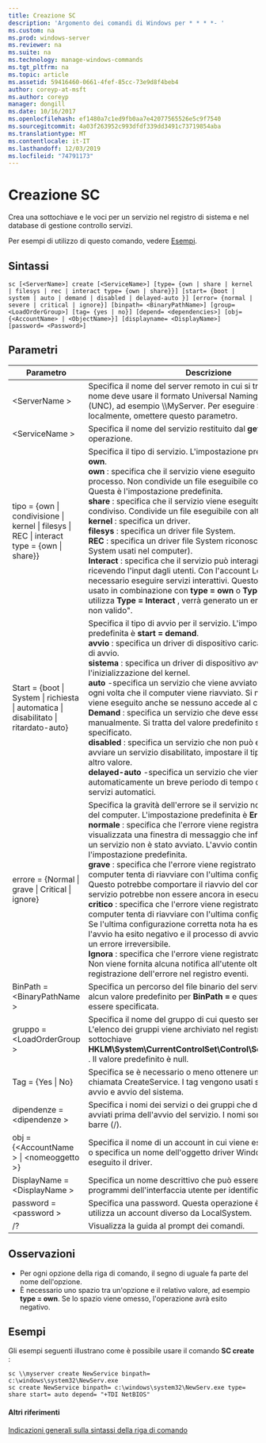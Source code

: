 ```yaml
---
title: Creazione SC
description: 'Argomento dei comandi di Windows per * * * *- '
ms.custom: na
ms.prod: windows-server
ms.reviewer: na
ms.suite: na
ms.technology: manage-windows-commands
ms.tgt_pltfrm: na
ms.topic: article
ms.assetid: 59416460-0661-4fef-85cc-73e9d8f4beb4
author: coreyp-at-msft
ms.author: coreyp
manager: dongill
ms.date: 10/16/2017
ms.openlocfilehash: ef1480a7c1ed9fb0aa7e42077565526e5c9f7540
ms.sourcegitcommit: 4a03f263952c993dfdf339dd3491c73719854aba
ms.translationtype: MT
ms.contentlocale: it-IT
ms.lasthandoff: 12/03/2019
ms.locfileid: "74791173"
---
```

# <a name="sc-create"></a>Creazione SC



Crea una sottochiave e le voci per un servizio nel registro di sistema e nel database di gestione controllo servizi.

Per esempi di utilizzo di questo comando, vedere [Esempi](#BKMK_examples).

## <a name="syntax"></a>Sintassi

```
sc [<ServerName>] create [<ServiceName>] [type= {own | share | kernel | filesys | rec | interact type= {own | share}}] [start= {boot | system | auto | demand | disabled | delayed-auto }] [error= {normal | severe | critical | ignore}] [binpath= <BinaryPathName>] [group= <LoadOrderGroup>] [tag= {yes | no}] [depend= <dependencies>] [obj= {<AccountName> | <ObjectName>}] [displayname= <DisplayName>] [password= <Password>]
```

## <a name="parameters"></a>Parametri

|Parametro|Descrizione|
|---------|-----------|
|\<ServerName >|Specifica il nome del server remoto in cui si trova il servizio. Il nome deve usare il formato Universal Naming Convention (UNC), ad esempio \\\\MyServer. Per eseguire SC. exe localmente, omettere questo parametro.|
|\<ServiceName >|Specifica il nome del servizio restituito dal **getkeyname** operazione.|
|tipo = {own \| condivisione \| kernel \| filesys \| REC \| interact type = {own \| share}}|Specifica il tipo di servizio. L'impostazione predefinita è **type = own**.</br>**own** : specifica che il servizio viene eseguito nel proprio processo. Non condivide un file eseguibile con altri servizi. Questa è l'impostazione predefinita.</br>**share** : specifica che il servizio viene eseguito come processo condiviso. Condivide un file eseguibile con altri servizi.</br>**kernel** : specifica un driver.</br>**filesys** : specifica un driver file System.</br>**REC** : specifica un driver file System riconosciuto (identifica i file System usati nel computer).</br>**Interact** : specifica che il servizio può interagire con il desktop, ricevendo l'input dagli utenti. Con l'account LocalSystem, è necessario eseguire servizi interattivi. Questo tipo deve essere usato in combinazione con **type = own** o **Type = Shared**. Se si utilizza **Type = Interact** , verrà generato un errore "parametro non valido".|
|Start = {boot \| System \| richiesta \| automatica \| disabilitato \| ritardato-auto}|Specifica il tipo di avvio per il servizio. L'impostazione predefinita è **start = demand**.</br>**avvio** : specifica un driver di dispositivo caricato dal caricatore di avvio.</br>**sistema** : specifica un driver di dispositivo avviato durante l'inizializzazione del kernel.</br>**auto** -specifica un servizio che viene avviato automaticamente ogni volta che il computer viene riavviato. Si noti che il servizio viene eseguito anche se nessuno accede al computer.</br>**Demand** : specifica un servizio che deve essere avviato manualmente. Si tratta del valore predefinito se **Start =** non è specificato.</br>**disabled** : specifica un servizio che non può essere avviato. Per avviare un servizio disabilitato, impostare il tipo di avvio su un altro valore.</br>**delayed-auto** -specifica un servizio che viene avviato automaticamente un breve periodo di tempo dopo l'avvio di altri servizi automatici.|
|errore = {Normal \| grave \| Critical \| ignore}|Specifica la gravità dell'errore se il servizio non riesce all'avvio del computer. L'impostazione predefinita è **Error = Normal**.</br>**normale** : specifica che l'errore viene registrato. Viene visualizzata una finestra di messaggio che informa l'utente che un servizio non è stato avviato. L'avvio continuerà. Questa è l'impostazione predefinita.</br>**grave** : specifica che l'errore viene registrato (se possibile). Il computer tenta di riavviare con l'ultima configurazione corretta. Questo potrebbe comportare il riavvio del computer, ma il servizio potrebbe non essere ancora in esecuzione.</br>**critico** : specifica che l'errore viene registrato (se possibile). Il computer tenta di riavviare con l'ultima configurazione corretta. Se l'ultima configurazione corretta nota ha esito negativo, anche l'avvio ha esito negativo e il processo di avvio si interrompe con un errore irreversibile.</br>**Ignora** : specifica che l'errore viene registrato e l'avvio continua. Non viene fornita alcuna notifica all'utente oltre alla registrazione dell'errore nel registro eventi.|
|BinPath = \<BinaryPathName >|Specifica un percorso del file binario del servizio. Non esiste alcun valore predefinito per **BinPath =** e questa stringa deve essere specificata.|
|gruppo = \<LoadOrderGroup >|Specifica il nome del gruppo di cui questo servizio è membro. L'elenco dei gruppi viene archiviato nel registro di sistema nella sottochiave **HKLM\System\CurrentControlSet\Control\ServiceGroupOrder.** . Il valore predefinito è null.|
|Tag = {Yes \| No}|Specifica se è necessario o meno ottenere un TagID dalla chiamata CreateService. I tag vengono usati solo per i driver di avvio e avvio del sistema.|
|dipendenze = \<dipendenze >|Specifica i nomi dei servizi o dei gruppi che devono essere avviati prima dell'avvio del servizio. I nomi sono separati da barre (/).|
|obj = {\<AccountName > \| \<nomeoggetto >}|Specifica il nome di un account in cui viene eseguito un servizio o specifica un nome dell'oggetto driver Windows in cui viene eseguito il driver.|
|DisplayName = \<DisplayName >|Specifica un nome descrittivo che può essere utilizzato dai programmi dell'interfaccia utente per identificare il servizio.|
|password = \<password >|Specifica una password. Questa operazione è necessaria se si utilizza un account diverso da LocalSystem.|
|/?|Visualizza la guida al prompt dei comandi.|

## <a name="remarks"></a>Osservazioni

-   Per ogni opzione della riga di comando, il segno di uguale fa parte del nome dell'opzione.
-   È necessario uno spazio tra un'opzione e il relativo valore, ad esempio **type = own**. Se lo spazio viene omesso, l'operazione avrà esito negativo.

## <a name="BKMK_examples"></a>Esempi

Gli esempi seguenti illustrano come è possibile usare il comando **SC create** :
```
sc \\myserver create NewService binpath= c:\windows\system32\NewServ.exe
sc create NewService binpath= c:\windows\system32\NewServ.exe type= share start= auto depend= "+TDI NetBIOS"
```

#### <a name="additional-references"></a>Altri riferimenti

[Indicazioni generali sulla sintassi della riga di comando](command-line-syntax-key.md)
